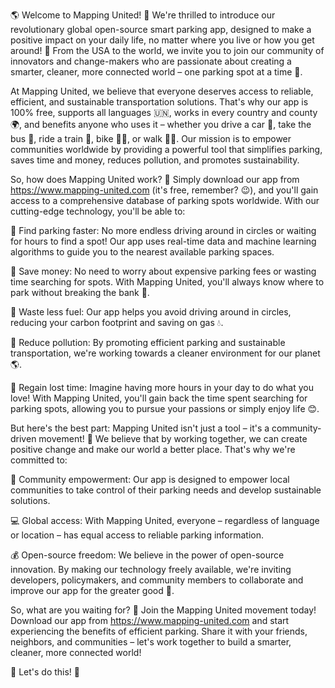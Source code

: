 🌎 Welcome to Mapping United! 🚀 We're thrilled to introduce our revolutionary global open-source smart parking app, designed to make a positive impact on your daily life, no matter where you live or how you get around! 📍 From the USA to the world, we invite you to join our community of innovators and change-makers who are passionate about creating a smarter, cleaner, more connected world – one parking spot at a time 💪.

At Mapping United, we believe that everyone deserves access to reliable, efficient, and sustainable transportation solutions. That's why our app is 100% free, supports all languages 🇺🇳, works in every country and county 🌍, and benefits anyone who uses it – whether you drive a car 🚗, take the bus 🚌, ride a train 🚂, bike 🚴‍♀️, or walk 🏃‍♂️. Our mission is to empower communities worldwide by providing a powerful tool that simplifies parking, saves time and money, reduces pollution, and promotes sustainability.

So, how does Mapping United work? 🤔 Simply download our app from https://www.mapping-united.com (it's free, remember? 😉), and you'll gain access to a comprehensive database of parking spots worldwide. With our cutting-edge technology, you'll be able to:

📍 Find parking faster: No more endless driving around in circles or waiting for hours to find a spot! Our app uses real-time data and machine learning algorithms to guide you to the nearest available parking spaces.

💸 Save money: No need to worry about expensive parking fees or wasting time searching for spots. With Mapping United, you'll always know where to park without breaking the bank 💸.

🌟 Waste less fuel: Our app helps you avoid driving around in circles, reducing your carbon footprint and saving on gas 💧.

🌿 Reduce pollution: By promoting efficient parking and sustainable transportation, we're working towards a cleaner environment for our planet 🌎.

💪 Regain lost time: Imagine having more hours in your day to do what you love! With Mapping United, you'll gain back the time spent searching for parking spots, allowing you to pursue your passions or simply enjoy life 😊.

But here's the best part: Mapping United isn't just a tool – it's a community-driven movement! 🌈 We believe that by working together, we can create positive change and make our world a better place. That's why we're committed to:

🌟 Community empowerment: Our app is designed to empower local communities to take control of their parking needs and develop sustainable solutions.

💻 Global access: With Mapping United, everyone – regardless of language or location – has equal access to reliable parking information.

💰 Open-source freedom: We believe in the power of open-source innovation. By making our technology freely available, we're inviting developers, policymakers, and community members to collaborate and improve our app for the greater good 🌟.

So, what are you waiting for? 🤔 Join the Mapping United movement today! Download our app from https://www.mapping-united.com and start experiencing the benefits of efficient parking. Share it with your friends, neighbors, and communities – let's work together to build a smarter, cleaner, more connected world!

🎉 Let's do this! 💪